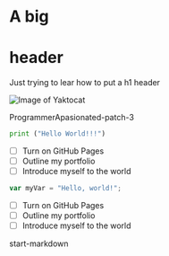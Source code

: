 # A big <h1> header
Just trying to lear how to put a h1 header

![Image of Yaktocat](https://octodex.github.com/images/yaktocat.png)

 ProgrammerApasionated-patch-3
``` python
print ("Hello World!!!")
```

- [ ] Turn on GitHub Pages
- [ ] Outline my portfolio
- [ ] Introduce myself to the world

``` javascript
var myVar = "Hello, world!";
```
- [ ] Turn on GitHub Pages
- [ ] Outline my portfolio
- [ ] Introduce myself to the world

 start-markdown
